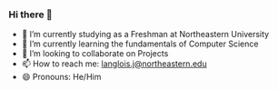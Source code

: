 ### Hi there 👋

- 🔭 I’m currently studying as a Freshman at Northeastern University
- 🌱 I’m currently learning the fundamentals of Computer Science
- 👯 I’m looking to collaborate on Projects
- 📫 How to reach me: langlois.j@northeastern.edu
- 😄 Pronouns: He/Him

